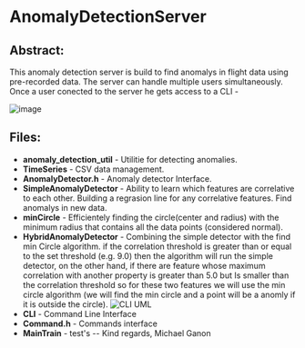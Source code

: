 # AnomalyDetectionServer

## Abstract: 

This anomaly detection server is build to find anomalys in flight data using pre-recorded data. The server can handle multiple users simultaneously. Once a user conected to the server he gets access to a CLI -

![image](https://user-images.githubusercontent.com/16485984/131828883-00c126e3-02e3-4f32-b769-dd5db0099d12.png)

## Files:
- **anomaly_detection_util** - Utilitie for detecting anomalies.
- **TimeSeries** - CSV data management.
- **AnomalyDetector.h** - Anomaly detector Interface.
- **SimpleAnomalyDetector** - 
    Ability to learn which features are correlative to each other.
    Building a regrasion line for any correlative features.
    Find anomalys in new data. 
- **minCircle** - Efficientely finding the circle(center and radius) with the minimum radius that contains all the data points (considered normal).
- **HybridAnomalyDetector** - Combining the simple detector with the find min Circle algorithm. if the correlation threshold is greater than or equal to the set threshold (e.g. 9.0) then the algorithm will run the simple detector, on the other hand, if there are feature whose maximum correlation with another property is greater than 5.0 but
Is smaller than the correlation threshold so for these two features we will use the min circle algorithm (we will find the min circle and a point will be a anomly if it is outside the circle).
![CLI UML](https://user-images.githubusercontent.com/16485984/131841573-1511cf70-b790-4294-a656-72429b2214e5.png)
- **CLI** - Command Line Interface
- **Command.h** - Commands interface
- **MainTrain** - test's
 --
 Kind regards,
 Michael Ganon
